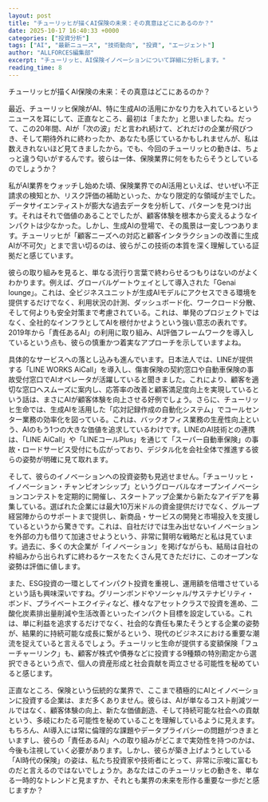 ```yaml
---
layout: post
title: "チューリッヒが描くAI保険の未来：その真意はどこにあるのか？"
date: 2025-10-17 16:40:33 +0000
categories: ["投資分析"]
tags: ["AI", "最新ニュース", "技術動向", "投資", "エージェント"]
author: "ALLFORCES編集部"
excerpt: "チューリッヒ、AI保険イノベーションについて詳細に分析します。"
reading_time: 8
---
```


チューリッヒが描くAI保険の未来：その真意はどこにあるのか？

最近、チューリッヒ保険がAI、特に生成AIの活用にかなり力を入れているというニュースを耳にして、正直なところ、最初は「またか」と思いましたね。だって、この20年間、AIが「次の波」だと言われ続けて、どれだけの企業が飛びつき、そして期待外れに終わったか、あなたも感じているかもしれませんが、私は数えきれないほど見てきましたから。でも、今回のチューリッヒの動きは、ちょっと違う匂いがするんです。彼らは一体、保険業界に何をもたらそうとしているのでしょうか？

私がAI業界をウォッチし始めた頃、保険業界でのAI活用といえば、せいぜい不正請求の検知とか、リスク評価の補助といった、かなり限定的な領域が主でした。データサイエンティストが膨大な過去データを分析して、パターンを見つけ出す。それはそれで価値のあることでしたが、顧客体験を根本から変えるようなインパクトは少なかった。しかし、生成AIの登場で、その風景は一変しつつあります。チューリッヒが「顧客ニーズへの対応と顧客インタラクションの改善に生成AIが不可欠」とまで言い切るのは、彼らがこの技術の本質を深く理解している証拠だと感じています。

彼らの取り組みを見ると、単なる流行り言葉で終わらせるつもりはないのがよくわかります。例えば、グローバルゲートウェイとして導入された「Genai lounge」。これは、全ビジネスユニットが生成AIモデルにアクセスできる環境を提供するだけでなく、利用状況の計測、ダッシュボード化、ワークロード分散、そして何よりも安全対策まで考慮されている。これは、単発のプロジェクトではなく、全社的なインフラとしてAIを根付かせようという強い意志の表れです。2019年から「責任あるAI」の利用に取り組み、AI評価フレームワークを導入しているという点も、彼らの慎重かつ着実なアプローチを示していますよね。

具体的なサービスへの落とし込みも進んでいます。日本法人では、LINEが提供する「LINE WORKS AiCall」を導入し、傷害保険の契約窓口や自動車保険の事故受付窓口でAIオペレータが活躍していると聞きました。これにより、顧客を適切な窓口へスムーズに案内し、応答率の改善と顧客満足度向上を実現しているという話は、まさにAIが顧客体験を向上させる好例でしょう。さらに、チューリッヒ生命では、生成AIを活用した「応対記録作成の自動化システム」でコールセンター業務の効率化を図っている。これは、バックオフィス業務の生産性向上という、AIのもう1つの大きな価値を追求しているわけです。LINEのAI技術との連携は、「LINE AiCall」や「LINEコールPlus」を通じて「スーパー自動車保険」の事故・ロードサービス受付にも広がっており、デジタル化を会社全体で推進する彼らの姿勢が明確に見て取れます。

そして、彼らのイノベーションへの投資姿勢も見逃せません。「チューリッヒ・イノベーション・チャンピオンシップ」というグローバルなオープンイノベーションコンテストを定期的に開催し、スタートアップ企業から新たなアイデアを募集している。選ばれた企業には最大10万米ドルの資金提供だけでなく、グループ経営陣からのサポートまで提供し、新商品・サービスの開発と市場投入を支援しているというから驚きです。これは、自社だけでは生み出せないイノベーションを外部の力も借りて加速させようという、非常に賢明な戦略だと私は見ています。過去に、多くの大企業が「イノベーション」を掲げながらも、結局は自社の枠組みから出られずに終わるケースをたくさん見てきただけに、このオープンな姿勢は評価に値します。

また、ESG投資の一環としてインパクト投資を重視し、運用額を倍増させているという話も興味深いですね。グリーンボンドやソーシャル/サステナビリティ・ボンド、プライベートエクイティなど、様々なアセットクラスで投資を進め、二酸化炭素排出量削減や生活改善といったインパクト目標を設定している。これは、単に利益を追求するだけでなく、社会的な責任も果たそうとする企業の姿勢が、結果的に持続可能な成長に繋がるという、現代のビジネスにおける重要な潮流を捉えていると言えるでしょう。チューリッヒ生命が提供する変額保険「フューチャーリンク」も、顧客が株式や債券などに投資する9種類の特別勘定から選択できるという点で、個人の資産形成と社会貢献を両立させる可能性を秘めていると感じます。

正直なところ、保険という伝統的な業界で、ここまで積極的にAIとイノベーションに投資する企業は、まだ多くありません。彼らは、AIが単なるコスト削減ツールではなく、顧客体験の向上、新たな価値創造、そして持続可能な社会への貢献という、多岐にわたる可能性を秘めていることを理解しているように見えます。もちろん、AI導入には常に倫理的な課題やデータプライバシーの問題がつきまといますし、彼らの「責任あるAI」への取り組みがどこまで実効性を持つのかは、今後も注視していく必要があります。しかし、彼らが築き上げようとしている「AI時代の保険」の姿は、私たち投資家や技術者にとって、非常に示唆に富むものだと言えるのではないでしょうか。あなたはこのチューリッヒの動きを、単なる一時的なトレンドと見ますか、それとも業界の未来を形作る重要な一歩だと感じますか？

